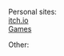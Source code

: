 Personal sites:  
<a href = "https://graham-hoggan.itch.io/">itch.io</a>  
<a href = "sites.google.com/view/grahams-epic-games">Games</a>

Other:  
